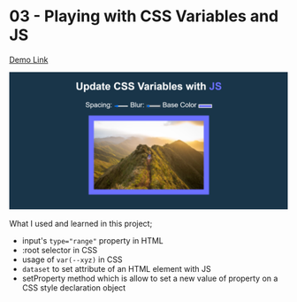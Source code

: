 # 03 - Playing with CSS Variables and JS

[Demo Link](https://htmlpreview.github.io/?https://github.com/HakanOzdemir85/5_JavaScript-30-Days-Challenge/blob/main/03%20-%20Playing%20with%20CSS%20Variables%20and%20JS/index.html)

![This is an image](https://github.com/HakanOzdemir85/5_JavaScript-30-Days-Challenge/blob/main/03%20-%20Playing%20with%20CSS%20Variables%20and%20JS/screenshot.png)

What I used and learned in this project;

- input's `type="range"` property in HTML
- :root selector in CSS
- usage of `var(--xyz)` in CSS
- `dataset` to set attribute of an HTML element with JS 
- setProperty method which is allow to set a new value of property on a CSS style declaration object
